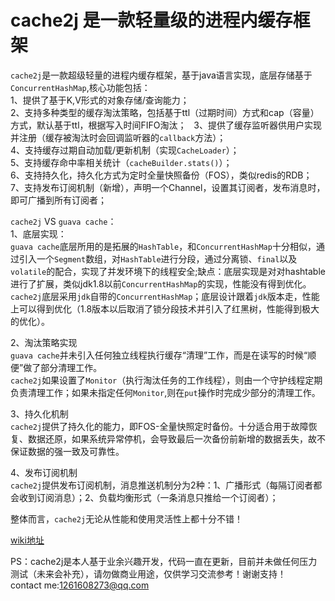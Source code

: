 # cache2j 是一款轻量级的进程内缓存框架
`cache2j`是一款超级轻量的进程内缓存框架，基于java语言实现，底层存储基于`ConcurrentHashMap`,核心功能包括：  
1、提供了基于K,V形式的对象存储/查询能力；  
2、支持多种类型的缓存淘汰策略，包括基于ttl（过期时间）方式和cap（容量）方式，默认基于ttl，根据写入时间FIFO淘汰；  
3、提供了缓存监听器供用户实现并注册（缓存被淘汰时会回调监听器的`callback`方法）；  
4、支持缓存过期自动加载/更新机制（实现`CacheLoader`）；  
5、支持缓存命中率相关统计（`cacheBuilder.stats()`）；  
6、支持持久化，持久化方式为定时全量快照备份（FOS），类似redis的RDB；  
7、支持发布订阅机制（新增），声明一个Channel，设置其订阅者，发布消息时，即可广播到所有订阅者；

`cache2j` VS `guava cache`：  
1、底层实现：  
`guava cache`底层所用的是拓展的`HashTable`，和`ConcurrentHashMap`十分相似，通过引入一个`Segment`数组，对`HashTable`进行分段，通过分离锁、`final`以及`volatile`的配合，实现了并发环境下的线程安全;缺点：底层实现是对对hashtable进行了扩展，类似jdk1.8以前`ConcurrentHashMap`的实现，性能没有得到优化。  
`cache2j`底层采用`jdk`自带的`ConcurrentHashMap`；底层设计跟着`jdk`版本走，性能上可以得到优化（1.8版本以后取消了锁分段技术并引入了红黑树，性能得到极大的优化）。  

2、淘汰策略实现  
`guava cache`并未引入任何独立线程执行缓存“清理”工作，而是在读写的时候“顺便”做了部分清理工作。  
`cache2j`如果设置了`Monitor`（执行淘汰任务的工作线程），则由一个守护线程定期负责清理工作；如果未指定任何`Monitor`,则在`put`操作时完成少部分的清理工作。   

3、持久化机制  
`cache2j`提供了持久化的能力，即FOS-全量快照定时备份。十分适合用于故障恢复、数据还原，如果系统异常停机，会导致最后一次备份前新增的数据丢失，故不保证数据的强一致及可靠性。  
  
4、发布订阅机制  
`cache2j`提供发布订阅机制，消息推送机制分为2种：1、广播形式（每隔订阅者都会收到订阅消息）；2、负载均衡形式（一条消息只推给一个订阅者）；
  
整体而言，`cache2j`无论从性能和使用灵活性上都十分不错！  

[wiki地址](https://github.com/zhangxiaomin1993/cache2j/wiki)  

PS：cache2j是本人基于业余兴趣开发，代码一直在更新，目前并未做任何压力测试（未来会补充），请勿做商业用途，仅供学习交流参考！谢谢支持！  
contact me:1261608273@qq.com
